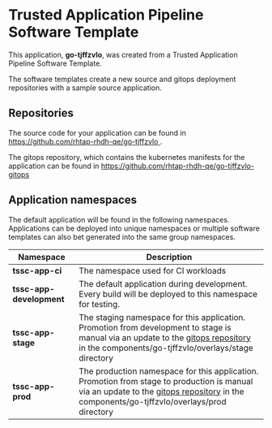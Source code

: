 # Trusted Application Pipeline Software Template

This application, **go-tjffzvlo**, was created from a Trusted Application Pipeline Software Template.

The software templates create a new source and gitops deployment repositories with a sample source application. 

## Repositories

The source code for your application can be found in [https://github.com/rhtap-rhdh-qe/go-tjffzvlo ](https://github.com/rhtap-rhdh-qe/go-tjffzvlo ).
 
The gitops repository, which contains the kubernetes manifests for the application can be found in 
[https://github.com/rhtap-rhdh-qe/go-tjffzvlo-gitops ](https://github.com/rhtap-rhdh-qe/go-tjffzvlo-gitops ) 

## Application namespaces 

The default application will be found in the following namespaces. Applications can be deployed into unique namespaces or multiple software templates can also bet generated into the same group namespaces.  

|  Namespace   |  Description   |  
| -------- | -------- |
| **tssc-app-ci** | The namespace used for CI workloads |
| **tssc-app-development** | The default application during development. Every build will be deployed to this namespace for testing. |
| **tssc-app-stage** | The staging namespace for this application. Promotion from development to stage is manual via an update to the [gitops repository](https://github.com/rhtap-rhdh-qe/go-tjffzvlo-gitops ) in the components/go-tjffzvlo/overlays/stage directory |
| **tssc-app-prod** | The production namespace for this application. Promotion from stage to production is manual via an update to the [gitops repository](https://github.com/rhtap-rhdh-qe/go-tjffzvlo-gitops ) in the components/go-tjffzvlo/overlays/prod directory |